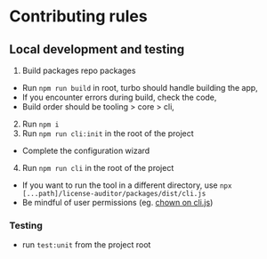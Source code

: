 # Contributing rules

## Local development and testing

1. Build packages repo packages

- Run `npm run build` in root, turbo should handle building the app,
- If you encounter errors during build, check the code,
- Build order should be tooling > core > cli,

2. Run `npm i`
3. Run `npm run cli:init` in the root of the project

- Complete the configuration wizard

4. Run `npm run cli` in the root of the project

- If you want to run the tool in a different directory, use `npx [...path]/license-auditor/packages/dist/cli.js`
- Be mindful of user permissions (eg. [chown on cli.js](https://stackoverflow.com/questions/53455753/ubuntu-create-react-app-fails-with-permission-denied/53455921#53455921))

### Testing

- run `test:unit` from the project root
